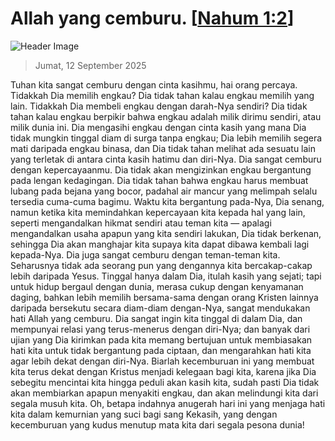 
# Allah yang cemburu. [[Nahum 1:2](http://alkitab.sabda.org/?Nahum%201:2)]

![Header Image](https://alkitab.app/slice/sunrise.jpg)

> Jumat, 12 September 2025

Tuhan kita sangat cemburu dengan cinta kasihmu, hai orang percaya. Tidakkah Dia memilih engkau? Dia tidak tahan kalau engkau memilih yang lain. Tidakkah Dia membeli engkau dengan darah-Nya sendiri? Dia tidak tahan kalau engkau berpikir bahwa engkau adalah milik dirimu sendiri, atau milik dunia ini. Dia mengasihi engkau dengan cinta kasih yang mana Dia tidak mungkin tinggal diam di surga tanpa engkau; Dia lebih memilih segera mati daripada engkau binasa, dan Dia tidak tahan melihat ada sesuatu lain yang terletak di antara cinta kasih hatimu dan diri-Nya. Dia sangat cemburu dengan kepercayaanmu. Dia tidak akan mengizinkan engkau bergantung pada lengan kedagingan. Dia tidak tahan bahwa engkau harus membuat lubang pada bejana yang bocor, padahal air mancur yang melimpah selalu tersedia cuma-cuma bagimu. Waktu kita bergantung pada-Nya, Dia senang, namun ketika kita memindahkan kepercayaan kita kepada hal yang lain, seperti mengandalkan hikmat sendiri atau teman kita — apalagi mengandalkan usaha apapun yang kita sendiri lakukan, Dia tidak berkenan, sehingga Dia akan manghajar kita supaya kita dapat dibawa kembali lagi kepada-Nya. Dia juga sangat cemburu dengan teman-teman kita. Seharusnya tidak ada seorang pun yang dengannya kita bercakap-cakap lebih daripada Yesus. Tinggal hanya dalam Dia, itulah kasih yang sejati; tapi untuk hidup bergaul dengan dunia, merasa cukup dengan kenyamanan daging, bahkan lebih memilih bersama-sama dengan orang Kristen lainnya daripada bersekutu secara diam-diam dengan-Nya, sangat mendukakan hati Allah yang cemburu. Dia sangat ingin kita tinggal di dalam Dia, dan mempunyai relasi yang terus-menerus dengan diri-Nya; dan banyak dari ujian yang Dia kirimkan pada kita memang bertujuan untuk membiasakan hati kita untuk tidak bergantung pada ciptaan, dan mengarahkan hati kita agar lebih dekat dengan diri-Nya. Biarlah kecemburuan ini yang membuat kita terus dekat dengan Kristus menjadi kelegaan bagi kita, karena jika Dia sebegitu mencintai kita hingga peduli akan kasih kita, sudah pasti Dia tidak akan membiarkan apapun menyakiti engkau, dan akan melindungi kita dari segala musuh kita. Oh, betapa indahnya anugerah hari ini yang menjaga hati kita dalam kemurnian yang suci bagi sang Kekasih, yang dengan kecemburuan yang kudus menutup mata kita dari segala pesona dunia!
    